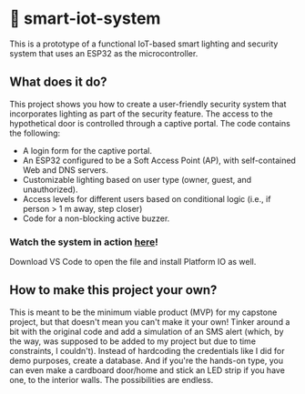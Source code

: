 # 🚀 smart-iot-system
This is a prototype of a functional IoT-based smart lighting and security system that uses an ESP32 as the microcontroller.

## What does it do?
This project shows you how to create a user-friendly security system that incorporates lighting as part of the security feature. The access to the hypothetical door is controlled through a captive portal. The code contains the following:

- A login form for the captive portal.
- An ESP32 configured to be a Soft Access Point (AP), with self-contained Web and DNS servers.
- Customizable lighting based on user type (owner, guest, and unauthorized).
- Access levels for different users based on conditional logic (i.e., if person > 1 m away, step closer)
- Code for a non-blocking active buzzer.

### Watch the system in action <a href="https://youtu.be/Oaq3DMGut0Q" target="_blank">here</a>!

Download VS Code to open the file and install Platform IO as well. 

## How to make this project your own?

This is meant to be the minimum viable product (MVP) for my capstone project, but that doesn't mean you can't make it your own! Tinker around a bit with the original code and add a simulation of an SMS alert (which, by the way, was supposed to be added to my project but due to time constraints, I couldn't). Instead of hardcoding the credentials like I did for demo purposes, create a database. And if you're the hands-on type, you can even make a cardboard door/home and stick an LED strip if you have one, to the interior walls. The possibilities are endless.
